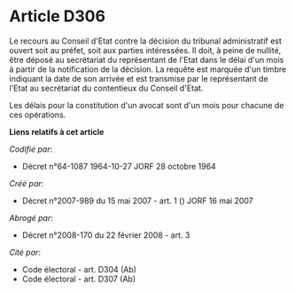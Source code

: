 # Article D306

Le recours au Conseil d'Etat contre la décision du tribunal administratif est ouvert soit au préfet, soit aux parties
intéressées. Il doit, à peine de nullité, être déposé au secrétariat du représentant de l'Etat dans le délai d'un mois à
partir de la notification de la décision. La requête est marquée d'un timbre indiquant la date de son arrivée et est
transmise par le représentant de l'Etat au secrétariat du contentieux du Conseil d'Etat.

Les délais pour la constitution d'un avocat sont d'un mois pour chacune de ces opérations.

**Liens relatifs à cet article**

_Codifié par_:

  - Décret n°64-1087 1964-10-27 JORF 28 octobre 1964

_Créé par_:

  - Décret n°2007-989 du 15 mai 2007 - art. 1 () JORF 16 mai 2007

_Abrogé par_:

  - Décret n°2008-170 du 22 février 2008 - art. 3

_Cité par_:

  - Code électoral - art. D304 (Ab)
  - Code électoral - art. D307 (Ab)
